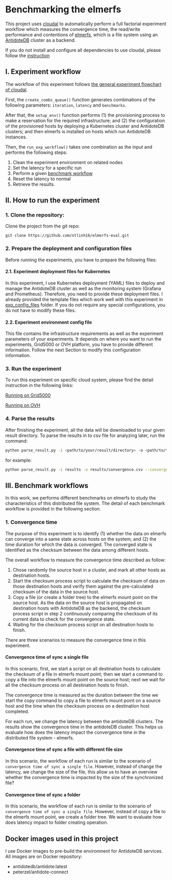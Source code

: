 # Benchmarking the elmerfs

This project uses [cloudal](https://github.com/ntlinh16/cloudal) to automatically perform a full factorial experiment workflow which measures the convergence time, the read/write performance and contentions of [elmerfs](https://github.com/scality/elmerfs), which is a file system using an [AntidoteDB](https://www.antidoteDB.eu/) cluster as a backend.

If you do not install and configure all dependencies to use cloudal, please follow the [instruction](https://github.com/ntlinh16/cloudal)
## I. Experiment workflow

The workflow of this experiment follows [the general experiment flowchart of cloudal](https://github.com/ntlinh16/cloudal/blob/master/docs/technical_detail.md#an-experiment-workflow-with-cloudal).

First, the `create_combs_queue()` function generates combinations of the following parameters: `iteration`, `latency` and `benchmarks`.

After that, the `setup_env()` function performs (1) the provisioning process to make a reservation for the required infrastructure; and (2) the configuration of the provisioned hosts by deploying a Kubernetes cluster and AntidoteDB clusters; and then elmerfs is installed on hosts which run AntidoteDB instances.

Then, the `run_exp_workflow()` takes one combination as the input and performs the following steps:
1. Clean the experiment environment on related nodes
2. Set the latency for a specific run
3. Perform a given [benchmark workflow](https://github.com/ntlinh16/elmerfs-eval#iii-benchmark-workflows)
4. Reset the latency to normal
5. Retrieve the results.

## II. How to run the experiment
### 1. Clone the repository:
Clone the project from the git repo:
```
git clone https://github.com/ntlinh16/elmerfs-eval.git
```
### 2. Prepare the deployment and configuration files

Before running the experiments, you have to prepare the following files:

#### 2.1. Experiment deployment files for Kubernetes

In this experiment, I use Kubernetes deployment (YAML) files to deploy and manage the AntidoteDB cluster as well as the monitoring system (Grafana and Prometheus). Therefore, you need to provide these deployment files. I already provided the template files which work well with this experiment in [exp_config_files](https://github.com/ntlinh16/elmerfs-eval/tree/main/exp_config_files) folder. If you do not require any special configurations, you do not have to modify these files.

#### 2.2. Experiment environment config file

This file contains the infrastructure requirements as well as the experiment parameters of your experiments. It depends on where you want to run the experiments, Grid5000 or OVH platform, you have to provide different information. Follow the next Section to modify this configuration information.

### 3. Run the experiment

To run this experiment on specific cloud system, please find the detail instruction in the following links:

[Running on Grid5000](https://github.com/ntlinh16/elmerfs-eval/tree/main/grid5k#readme)

[Running on OVH](https://github.com/ntlinh16/elmerfs-eval/tree/main/ovh#readme)

### 4. Parse the results
After finishing the experiment, all the data will be downloaded to your given result directory.
To parse the results in to csv file for analyzing later, run the command:

```bash
python parse_result.py -i <path/to/your/result/directory> -o <path/to/the/output/result/file> OPTION
```
for example:
```bash
python parse_result.py -i results -o results/convergence.csv --convergence
```

## III. Benchmark workflows
In this work, we performs different benchmarks on elmerfs to study the characteristics of this distributed file system. The detail of each benchmark workflow is provided in the following section.
### 1. Convergence time
The purpose of this experiment is to identify (1) whether the data on elmerfs can converge into a same state across hosts on the system; and (2) the time duration for which the data is converged. The converged state is identified as the checksum between the data among different hosts.

The overall workflow to measure the convergence time described as follow:

1. Chose randomly the source host in a cluster, and mark all other hosts as destination hosts.
2. Start the checksum process script to calculate the checksum of data on those destination hosts and verify them against the pre-calculated checksum of the data in the source host.
3. Copy a file (or create a folder tree) to the elmerfs mount point on the source host. As the data on the source host is propagated on destination hosts with AntidoteDB as the backend, the checksum process script in step 2 continuously comparing the checksum of its current data to check for the convergence state. 
4. Waiting for the checksum process script on all destination hosts to finish.

There are three scenarios to measure the convergence time in this experiment.
#### Convergence time of sync a single file
In this scenario, first, we start a script on all destination hosts to calculate the checksum of a file in elmerfs mount point; then we start a command to copy a file into the elmerfs mount point on the source host; next we wait for all the checksum process on all destination hosts to finish.

The convergence time is measured as the duration between the time we start the copy command to copy a file to elmerfs mount point on a source host and the time when the checksum process on a destination host completed. 

For each run, we change the latency between the antidoteDB clusters. The results show the convergence time in the antidoteDB cluster. This helps us evaluate how does the latency impact the convergence time in the distributed file system - elmerfs.

#### Convergence time of sync a file with different file size
In this scenario, the workflow of each run is similar to the scenario of `convergence time of sync a single file`. However, instead of change the latency, we change the size of the file, this allow us to have an overview whether the convergence time is impacted by the size of the synchronized file?

#### Convergence time of sync a folder

In this scenario, the workflow of each run is similar to the scenario of `convergence time of sync a single file`. However, instead of copy a file to the elmerfs mount point, we create a folder tree. We want to evaluate how does latency impact to folder creating operation.

## Docker images used in this project
I use Docker images to pre-build the environment for AntidoteDB services. All images are on Docker repository:

* antidotedb/antidote:latest
* peterzel/antidote-connect


